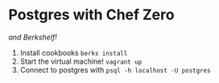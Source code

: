 Postgres with Chef Zero
=======================
*and Berkshelf!*

1. Install cookbooks `berks install`
2. Start the virtual machine! `vagrant up`
3. Connect to postgres with `psql -h localhost -U postgres`
